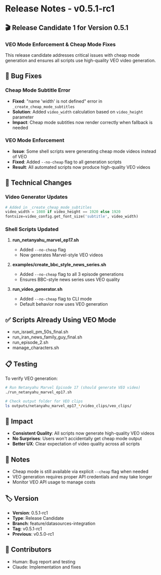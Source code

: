 # Release Notes - v0.5.1-rc1

## 🎬 Release Candidate 1 for Version 0.5.1

### VEO Mode Enforcement & Cheap Mode Fixes

This release candidate addresses critical issues with cheap mode generation and ensures all scripts use high-quality VEO video generation.

## 🐛 Bug Fixes

### Cheap Mode Subtitle Error
- **Fixed**: "name 'width' is not defined" error in `_create_cheap_mode_subtitles`
- **Solution**: Added `video_width` calculation based on `video_height` parameter
- **Impact**: Cheap mode subtitles now render correctly when fallback is needed

### VEO Mode Enforcement
- **Issue**: Some shell scripts were generating cheap mode videos instead of VEO
- **Fixed**: Added `--no-cheap` flag to all generation scripts
- **Result**: All automated scripts now produce high-quality VEO videos

## 🔧 Technical Changes

### Video Generator Updates
```python
# Added in _create_cheap_mode_subtitles
video_width = 1080 if video_height == 1920 else 1920
fontsize=video_config.get_font_size('subtitle', video_width)
```

### Shell Scripts Updated
1. **run_netanyahu_marvel_ep17.sh**
   - Added `--no-cheap` flag
   - Now generates Marvel-style VEO videos

2. **examples/create_bbc_style_news_series.sh**
   - Added `--no-cheap` flag to all 3 episode generations
   - Ensures BBC-style news series uses VEO quality

3. **run_video_generator.sh**
   - Added `--no-cheap` flag to CLI mode
   - Default behavior now uses VEO generation

## ✅ Scripts Already Using VEO Mode
- run_israeli_pm_50s_final.sh
- run_iran_news_family_guy_final.sh
- run_episode_2.sh
- manage_characters.sh

## 📋 Testing

To verify VEO generation:
```bash
# Run Netanyahu Marvel Episode 17 (should generate VEO video)
./run_netanyahu_marvel_ep17.sh

# Check output folder for VEO clips
ls outputs/netanyahu_marvel_ep17_*/video_clips/veo_clips/
```

## 🚀 Impact

- **Consistent Quality**: All scripts now generate high-quality VEO videos
- **No Surprises**: Users won't accidentally get cheap mode output
- **Better UX**: Clear expectation of video quality across all scripts

## 📝 Notes

- Cheap mode is still available via explicit `--cheap` flag when needed
- VEO generation requires proper API credentials and may take longer
- Monitor VEO API usage to manage costs

## 🏷️ Version

- **Version**: 0.5.1-rc1
- **Type**: Release Candidate
- **Branch**: feature/datasources-integration
- **Tag**: v0.5.1-rc1
- **Previous**: v0.5.0-rc1

## 🤝 Contributors

- Human: Bug report and testing
- Claude: Implementation and fixes